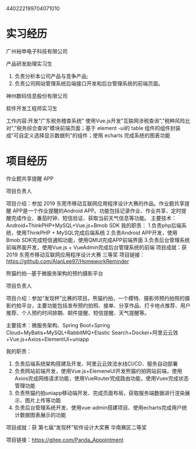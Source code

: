 440222199704071010



# 实习经历

广州裕申电子科技有限公司

产品研发助理实习生

1. 负责分析本公司产品与竞争产品;
2. 负责公司网站管理系统后端接口开发和后台管理系统的前端页面。



神州数码信息股份有限公司

软件开发工程师实习生

工作内容:开发"广东税务稽查系统" 
使用Vue.js开发"互联网涉税查询","税种风险比对","税务综合查询"模块前端页面；基于 element -ui的 table 组件的组件封装成"可自定义选择显示数据列"的组件；使用 echarts 完成系统的图表功能



# 项目经历

作业题共享提醒 APP

项目负责人

项目介绍：参加 2019 东莞市移动互联网应用程序设计大赛的作品。作业题共享提醒 APP是一个作业提醒的Android APP。功能包括记录作业、作业共享、定时提醒完成作业、番茄时钟、短信验证、获取当前天气信息等功能。
主要技术：Android+ThinkPHP+MySQL+Vue.js+Bmob SDK
我的职责：
1.负责php后端系统，使用ThinkPHP + MySQL完成后端系统
2.负责Android APP开发，使用Bmob SDK完成短信通知功能，使用QMUI完成APP前端界面
3.负责后台管理系统前端界面开发，使用Vue.js + VueAdmin完成后台管理系统的前端
项目成就：获2019 东莞市移动互联网应用程序设计大赛 三等奖
项目链接：https://github.com/AlanLee97/HomeworkReminder



熊猫约拍--基于微服务架构的预约摄影平台

项目负责人

项目介绍：参加“发现杯”比赛的项目。熊猫约拍，一个模特、摄影师预约拍照的摄影约拍平台，主要功能包括发布预约拍照、接单、分享作品、打卡地点推荐、用户推荐、个人预约时间排期、邮件提醒、短信提醒、天气提醒等。

主要技术：微服务架构、Spring Boot+Spring Cloud+MyBatis+MySQL+RabbitMQ+Elastic Search+Docker+阿里云云效+Vue.js+Axios+ElementUI+uniapp

我的职责：
1. 负责后端系统架构搭建及开发、阿里云云效流水线CI/CD、服务自动部署
2. 负责网站前端开发，使用Vue.js+ElemeneUI开发熊猫约拍网站前端，使用Axios完成网络请求功能，使用VueRouter完成路由功能，使用Vuex完成状态管理功能
3. 负责熊猫约拍uniapp移动端开发、完成页面布局，获取服务端数据进行渲染展示、图片上传等功能
4. 负责后台管理系统开发、使用vue-admin搭建项目、使用echarts完成用户统计数据图表展示的功能

项目成就：获 第七届“发现杯”软件设计大奖赛 华南赛区二等奖

项目链接：https://gitee.com/Panda_Appointment